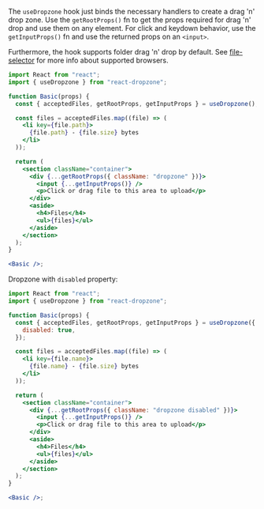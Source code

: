 The `useDropzone` hook just binds the necessary handlers to create a drag 'n' drop zone.
Use the `getRootProps()` fn to get the props required for drag 'n' drop and use them on any element.
For click and keydown behavior, use the `getInputProps()` fn and use the returned props on an `<input>`.

Furthermore, the hook supports folder drag 'n' drop by default. See [file-selector](https://github.com/react-dropzone/file-selector) for more info about supported browsers.

```jsx harmony
import React from "react";
import { useDropzone } from "react-dropzone";

function Basic(props) {
  const { acceptedFiles, getRootProps, getInputProps } = useDropzone();

  const files = acceptedFiles.map((file) => (
    <li key={file.path}>
      {file.path} - {file.size} bytes
    </li>
  ));

  return (
    <section className="container">
      <div {...getRootProps({ className: "dropzone" })}>
        <input {...getInputProps()} />
        <p>Click or drag file to this area to upload</p>
      </div>
      <aside>
        <h4>Files</h4>
        <ul>{files}</ul>
      </aside>
    </section>
  );
}

<Basic />;
```

Dropzone with `disabled` property:

```jsx harmony
import React from "react";
import { useDropzone } from "react-dropzone";

function Basic(props) {
  const { acceptedFiles, getRootProps, getInputProps } = useDropzone({
    disabled: true,
  });

  const files = acceptedFiles.map((file) => (
    <li key={file.name}>
      {file.name} - {file.size} bytes
    </li>
  ));

  return (
    <section className="container">
      <div {...getRootProps({ className: "dropzone disabled" })}>
        <input {...getInputProps()} />
        <p>Click or drag file to this area to upload</p>
      </div>
      <aside>
        <h4>Files</h4>
        <ul>{files}</ul>
      </aside>
    </section>
  );
}

<Basic />;
```
